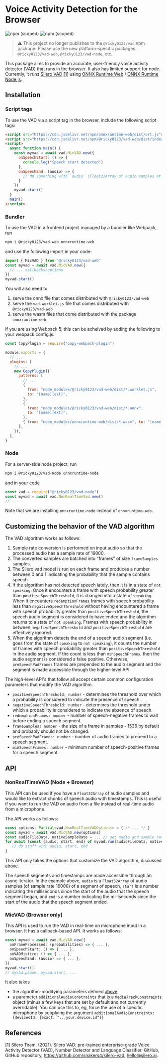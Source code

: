 # Voice Activity Detection for the Browser

![npm (scoped)](https://img.shields.io/npm/v/@ricky0123/vad-web?color=blue&label=%40ricky0123%2Fvad-web&style=plastic)
![npm (scoped)](https://img.shields.io/npm/v/@ricky0123/vad-web?color=blue&label=%40ricky0123%2Fvad-node&style=plastic)

> :warning: This project no longer publishes to the `@ricky0123/vad` npm package. Please use the new platform-specific packages: `@ricky0123/vad-web`, `@ricky0123/vad-node`, etc.

This package aims to provide an accurate, user-friendly voice activity detector (VAD) that runs in the browser. It also has limited support for node. Currently, it runs [Silero VAD](https://github.com/snakers4/silero-vad) [[1]](#1) using [ONNX Runtime Web](https://github.com/microsoft/onnxruntime/tree/main/js/web) / [ONNX Runtime Node.js](https://github.com/microsoft/onnxruntime/tree/main/js/node).

## Installation

### Script tags

To use the VAD via a script tag in the browser, include the following script tags:

```html
<script src="https://cdn.jsdelivr.net/npm/onnxruntime-web/dist/ort.js"></script>
<script src="https://cdn.jsdelivr.net/npm/@ricky0123/vad-web/dist/index.js"></script>
<script>
  async function main() {
    const myvad = await vad.MicVAD.new({
      onSpeechStart: () => {
        console.log("Speech start detected")
      },
      onSpeechEnd: (audio) => {
        // do something with `audio` (Float32Array of audio samples at sample rate 16000)...
      }
    })
    myvad.start()
  }
  main()
</script>
```

### Bundler

To use the VAD in a frontend project managed by a bundler like Webpack, run

```sh
npm i @ricky0123/vad-web onnxruntime-web
```

and use the following import in your code:

```typescript
import { MicVAD } from "@ricky0123/vad-web"
const myvad = await vad.MicVAD.new({
  // ... callbacks/options
})
myvad.start()
```

You will also need to
1. serve the onnx file that comes distributed with `@ricky0123/vad-web`
1. serve the `vad.worklet.js` file that comes distributed with `@ricky0123/vad-web`
1. serve the wasm files that come distributed with the package `onnxruntime-web`

If you are using Webpack 5, this can be acheived by adding the following to your webpack.config.js:

```js
const CopyPlugin = require("copy-webpack-plugin")

module.exports = {
  // ...
  plugins: [
    // ...
    new CopyPlugin({
      patterns: [
        // ...
        {
          from: "node_modules/@ricky0123/vad-web/dist/*.worklet.js",
          to: "[name][ext]",
        },
        {
          from: "node_modules/@ricky0123/vad-web/dist/*.onnx",
          to: "[name][ext]",
        },
        { from: "node_modules/onnxruntime-web/dist/*.wasm", to: "[name][ext]" },
      ],
    }),
  ],
}
```

### Node

For a server-side node project, run

```sh
npm i @ricky0123/vad-node onnxruntime-node
```

and in your code

```js
const vad = require("@ricky0123/vad-node")
const myvad = await vad.NonRealTimeVad.new()
// ...
```

Note that we are installing `onnxruntime-node` instead of `onnxruntime-web`.

## Customizing the behavior of the VAD algorithm

The VAD algorithm works as follows:

1. Sample rate conversion is performed on input audio so that the processed audio has a sample rate of 16000.
1. The converted samples are batched into "frames" of size `frameSamples` samples.
1. The Silero vad model is run on each frame and produces a number between 0 and 1 indicating the probability that the sample contains speech.
1. If the algorithm has not detected speech lately, then it is in a state of `not speaking`. Once it encounters a frame with speech probability greater than `positiveSpeechThreshold`, it is changed into a state of `speaking`. When it encounters `redemptionFrames` frames with speech probability less than `negativeSpeechThreshold` without having encountered a frame with speech probability greater than `positiveSpeechThreshold`, the speech audio segment is considered to have ended and the algorithm returns to a state of `not speaking`. Frames with speech probability in between `negativeSpeechThreshold` and `positiveSpeechThreshold` are effectively ignored.
1. When the algorithm detects the end of a speech audio segment (i.e. goes from the state of `speaking` to `not speaking`), it counts the number of frames with speech probability greater than `positiveSpeechThreshold` in the audio segment. If the count is less than `minSpeechFrames`, then the audio segment is considered a false positive. Otherwise, `preSpeechPadFrames` frames are prepended to the audio segment and the segment is made accessible through the higher-level API.

The high-level API's that follow all accept certain common configuration parameters that modify the VAD algorithm.

- `positiveSpeechThreshold: number` - determines the threshold over which a probability is considered to indicate the presence of speech.
- `negativeSpeechThreshold: number` - determines the threshold under which a probability is considered to indicate the absence of speech.
- `redemptionFrames: number` - number of speech-negative frames to wait before ending a speech segment.
- `frameSamples: number` - the size of a frame in samples - 1536 by default and probably should not be changed.
- `preSpeechPadFrames: number` - number of audio frames to prepend to a speech segment.
- `minSpeechFrames: number` - minimum number of speech-positive frames for a speech segment.

## API

### NonRealTimeVAD (Node + Browser)

This API can be used if you have a `Float32Array` of audio samples and would like to extract chunks of speech audio with timestamps. This is useful if you want to run the VAD on audio from a file instead of real-time audio from a microphone.

The API works as follows:

```typescript
const options: Partial<vad.NonRealTimeVADOptions> = { /* ... */ }
const myvad = await vad.MicVAD.new(options)
const audioFileData, nativeSampleRate = ... // get audio and sample rate from file
for await (const {audio, start, end} of myvad.run(audioFileData, nativeSampleRate)) {
   // do stuff with audio, start, end
}
```

This API only takes the options that customize the VAD algorithm, discussed [above](#customizing-the-behavior-of-the-vad-algorithm).

The speech segments and timestamps are made accessible through an async iterator. In the example above, `audio` is a `Float32Array` of audio samples (of sample rate 16000) of a segment of speech, `start` is a number indicating the milliseconds since the start of the audio that the speech segment began, and `end` is a number indicating the milliseconds since the start of the audio that the speech segment ended.

### MicVAD (Browser only)

This API is used to run the VAD in real-time on microphone input in a browser. It has a callback-based API. It works as follows:

```typescript
const myvad = await vad.MicVAD.new({
  onFrameProcessed: (probabilities) => { ... },
  onSpeechStart: () => { ... },
  onVADMisfire: () => { ... },
  onSpeechEnd: (audio) => { ... },
})
myvad.start()
// myvad.pause, myvad.start, ...
```

It also takes 

* the algorithm-modifying parameters defined [above](#customizing-the-behavior-of-the-vad-algorithm).
* a parameter `additionalAudioConstraints` that is a [`MediaTrackConstraints`](https://developer.mozilla.org/en-US/docs/Web/API/MediaTrackConstraints) object (minus a few keys that are set by default and not currently overridable). You can use this to, eg, force the use of a specific microphone by supplying the argument `additionalAudioConstraints: {devicedId: {exact: "...your.device.id"}}`

## References

<a id="1">[1]</a>
Silero Team. (2021).
Silero VAD: pre-trained enterprise-grade Voice Activity Detector (VAD), Number Detector and Language Classifier.
GitHub, GitHub repository, https://github.com/snakers4/silero-vad, hello@silero.ai.
